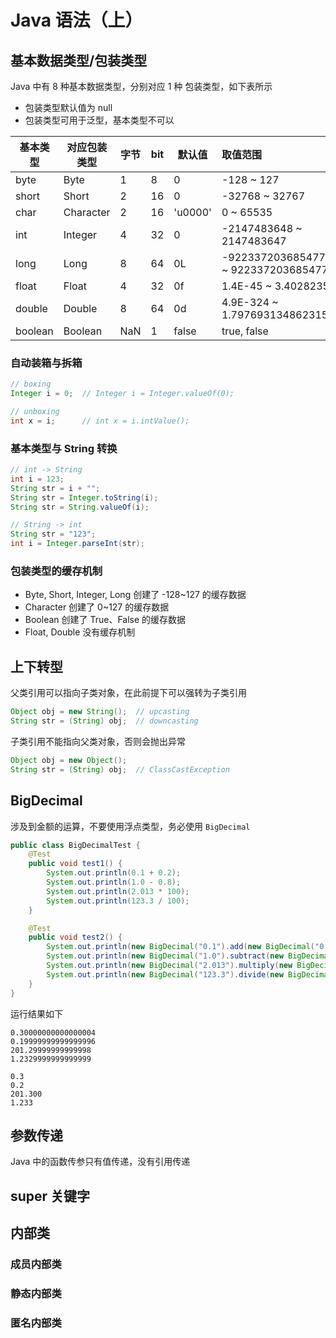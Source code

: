 # Java 语法（上）

## 基本数据类型/包装类型

Java 中有 8 种基本数据类型，分别对应 1 种 包装类型，如下表所示
- 包装类型默认值为 null
- 包装类型可用于泛型，基本类型不可以

| 基本类型 | 对应包装类型 | 字节 | bit | 默认值  | 取值范围                                   |
| -------- | ------------ | ---- | --- | ------- | :------------------------------------------ |
| byte     | Byte         | 1    | 8   | 0       | -128 ~ 127                                 |
| short    | Short        | 2    | 16  | 0       | -32768 ~ 32767                             |
| char     | Character    | 2    | 16  | 'u0000' | 0 ~ 65535                                  |
| int      | Integer      | 4    | 32  | 0       | -2147483648 ~ 2147483647                   |
| long     | Long         | 8    | 64  | 0L      | -9223372036854775808 ~ 9223372036854775807 |
| float    | Float        | 4    | 32  | 0f      | 1.4E-45 ~ 3.4028235E38                     |
| double   | Double       | 8    | 64  | 0d      | 4.9E-324 ~ 1.7976931348623157E308          |
| boolean  | Boolean      | NaN  | 1   | false   | true, false                                |

### 自动装箱与拆箱
```java
// boxing  
Integer i = 0;  // Integer i = Integer.valueOf(0);

// unboxing
int x = i;      // int x = i.intValue();      
```

### 基本类型与 String 转换
```java
// int -> String
int i = 123;
String str = i + "";
String str = Integer.toString(i);
String str = String.valueOf(i);

// String -> int
String str = "123";
int i = Integer.parseInt(str);
```

### 包装类型的缓存机制
- Byte, Short, Integer, Long 创建了 -128~127 的缓存数据
- Character 创建了 0~127 的缓存数据
- Boolean 创建了 True、False 的缓存数据
- Float, Double 没有缓存机制

## 上下转型
父类引用可以指向子类对象，在此前提下可以强转为子类引用
```java
Object obj = new String();	// upcasting
String str = (String) obj;	// downcasting
```
 
子类引用不能指向父类对象，否则会抛出异常
```java
Object obj = new Object();		
String str = (String) obj;	// ClassCastException
```

## BigDecimal
涉及到金额的运算，不要使用浮点类型，务必使用 `BigDecimal`
```java
public class BigDecimalTest {
    @Test
    public void test1() {
        System.out.println(0.1 + 0.2);
        System.out.println(1.0 - 0.8);
        System.out.println(2.013 * 100);
        System.out.println(123.3 / 100);
    }

    @Test
    public void test2() {
        System.out.println(new BigDecimal("0.1").add(new BigDecimal("0.2")));
        System.out.println(new BigDecimal("1.0").subtract(new BigDecimal("0.8")));
        System.out.println(new BigDecimal("2.013").multiply(new BigDecimal("100")));
        System.out.println(new BigDecimal("123.3").divide(new BigDecimal("100")));
    }
}
```
运行结果如下
```
0.30000000000000004
0.19999999999999996
201.29999999999998
1.2329999999999999

0.3
0.2
201.300
1.233
```

## 参数传递
Java 中的函数传参只有值传递，没有引用传递


## super 关键字

## 内部类

### 成员内部类

### 静态内部类

### 匿名内部类